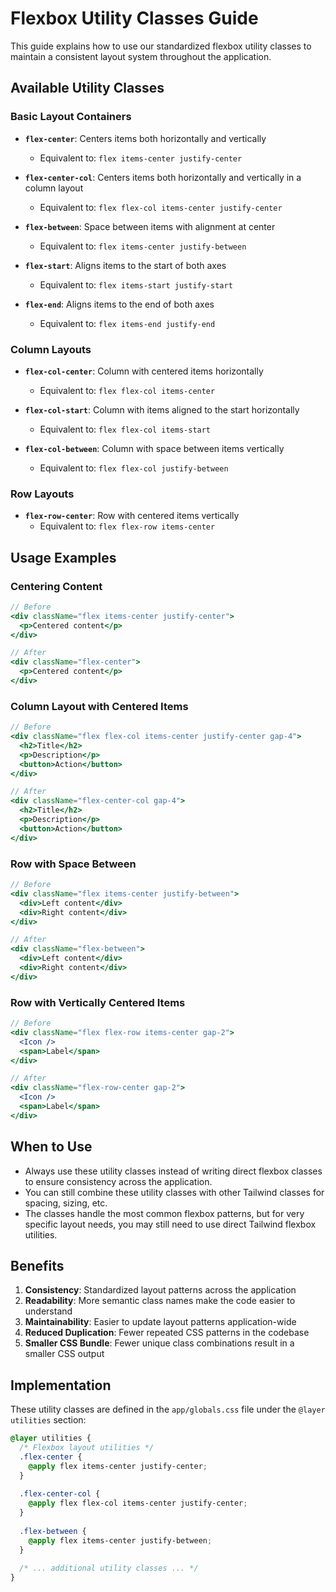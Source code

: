 # Flexbox Utility Classes Guide

This guide explains how to use our standardized flexbox utility classes to maintain a consistent layout system throughout the application.

## Available Utility Classes

### Basic Layout Containers

- **`flex-center`**: Centers items both horizontally and vertically
  - Equivalent to: `flex items-center justify-center`
  
- **`flex-center-col`**: Centers items both horizontally and vertically in a column layout
  - Equivalent to: `flex flex-col items-center justify-center`

- **`flex-between`**: Space between items with alignment at center
  - Equivalent to: `flex items-center justify-between`

- **`flex-start`**: Aligns items to the start of both axes
  - Equivalent to: `flex items-start justify-start`

- **`flex-end`**: Aligns items to the end of both axes
  - Equivalent to: `flex items-end justify-end`

### Column Layouts

- **`flex-col-center`**: Column with centered items horizontally
  - Equivalent to: `flex flex-col items-center`

- **`flex-col-start`**: Column with items aligned to the start horizontally
  - Equivalent to: `flex flex-col items-start`

- **`flex-col-between`**: Column with space between items vertically
  - Equivalent to: `flex flex-col justify-between`

### Row Layouts

- **`flex-row-center`**: Row with centered items vertically
  - Equivalent to: `flex flex-row items-center`

## Usage Examples

### Centering Content

```jsx
// Before
<div className="flex items-center justify-center">
  <p>Centered content</p>
</div>

// After
<div className="flex-center">
  <p>Centered content</p>
</div>
```

### Column Layout with Centered Items

```jsx
// Before
<div className="flex flex-col items-center justify-center gap-4">
  <h2>Title</h2>
  <p>Description</p>
  <button>Action</button>
</div>

// After
<div className="flex-center-col gap-4">
  <h2>Title</h2>
  <p>Description</p>
  <button>Action</button>
</div>
```

### Row with Space Between

```jsx
// Before
<div className="flex items-center justify-between">
  <div>Left content</div>
  <div>Right content</div>
</div>

// After
<div className="flex-between">
  <div>Left content</div>
  <div>Right content</div>
</div>
```

### Row with Vertically Centered Items

```jsx
// Before
<div className="flex flex-row items-center gap-2">
  <Icon />
  <span>Label</span>
</div>

// After
<div className="flex-row-center gap-2">
  <Icon />
  <span>Label</span>
</div>
```

## When to Use

- Always use these utility classes instead of writing direct flexbox classes to ensure consistency across the application.
- You can still combine these utility classes with other Tailwind classes for spacing, sizing, etc.
- The classes handle the most common flexbox patterns, but for very specific layout needs, you may still need to use direct Tailwind flexbox utilities.

## Benefits

1. **Consistency**: Standardized layout patterns across the application
2. **Readability**: More semantic class names make the code easier to understand
3. **Maintainability**: Easier to update layout patterns application-wide
4. **Reduced Duplication**: Fewer repeated CSS patterns in the codebase
5. **Smaller CSS Bundle**: Fewer unique class combinations result in a smaller CSS output

## Implementation

These utility classes are defined in the `app/globals.css` file under the `@layer utilities` section:

```css
@layer utilities {
  /* Flexbox layout utilities */
  .flex-center {
    @apply flex items-center justify-center;
  }
  
  .flex-center-col {
    @apply flex flex-col items-center justify-center;
  }
  
  .flex-between {
    @apply flex items-center justify-between;
  }
  
  /* ... additional utility classes ... */
}
``` 